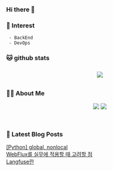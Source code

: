 
### Hi there 👋   

### 📖   Interest   
     - BackEnd
     - DevOps   

###  🐱 github stats  

<div id="main" align="center">
    <img src="https://github-readme-stats.vercel.app/api?username=qpyu66&count_private=true&show_icons=true&theme=radical"
        style="height: auto; margin-left: 20px; margin-right: 20px; padding: 10px;"/>
</div>

###  💁‍♀️ About Me  
<p align="center">
    <a href="https://bsssss.tistory.com/"><img src="https://img.shields.io/badge/Blog-FF5722?style=flat-square&logo=Blogger&logoColor=white"/></a>
    <a href="mailto:qpyu66@gmail.com"><img src="https://img.shields.io/badge/Gmail-d14836?style=flat-square&logo=Gmail&logoColor=white&link=qpyu66@gmail.com"/></a>
</p>

<br>

### 📕 Latest Blog Posts   
<a href="https://bsssss.tistory.com/1576"> [Python] global, nonlocal </a> <br>
<a href="https://bsssss.tistory.com/1562"> WebFlux를 실무에 적용할 때 고려할 점 </a> <br>
<a href="https://bsssss.tistory.com/1559"> Langfuse란 </a> <br>
